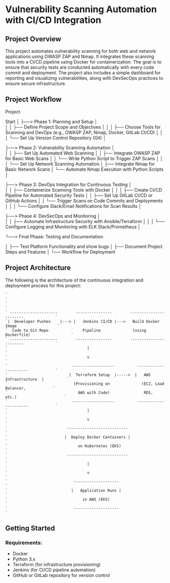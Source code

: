 # Vulnerability Scanning Automation with CI/CD Integration

## Project Overview
This project automates vulnerability scanning for both web and network applications using OWASP ZAP and Nmap. It integrates these scanning tools into a CI/CD pipeline using Docker for containerization. 
The goal is to ensure that security tests are conducted automatically with every code commit and deployment. The project also includes a simple dashboard for reporting and visualizing vulnerabilities, 
along with DevSecOps practices to ensure secure infrastructure.

## Project Workflow

Project

Start
  │
  ├──> Phase 1: Planning and Setup
  │      
  │
  │       ├── Define Project Scope and Objectives
  │       │
  │       ├── Choose Tools for Scanning and DevOps (e.g., OWASP ZAP, Nmap, Docker, GitLab CI/CD)
  │       │
  │       └── Set Up Version Control Repository (Git)
  │
 
  ├──> Phase 2: Vulnerability Scanning Automation
  │     
  │
  │       ├── Set Up Automated Web Scanning 
  │       │        ├── Integrate OWASP ZAP for Basic Web Scans
  │       │        └── Write Python Script to Trigger ZAP Scans
  │       │
  │       └── Set Up Network Scanning Automation
  │                ├── Integrate Nmap for Basic Network Scans
  │                └── Automate Nmap Execution with Python Scripts
  │
 
  ├──> Phase 3: DevOps Integration for Continuous Testing
  │     
  │
  │       ├── Containerize Scanning Tools with Docker 
  │       │
  │       ├── Create CI/CD Pipeline for Automated Security Tests 
  │       │        ├── Set Up GitLab CI/CD or GitHub Actions
  │       │        └── Trigger Scans on Code Commits and Deployments
  │       │
  │       └── Configure Slack/Email Notifications for Scan Results
  │
 


  
  ├──> Phase 4: DevSecOps and Monitoring
  │     
  │
  │       ├── Automate Infrastructure Security with Ansible/Terraform
  │       │
  │       └── Configure Logging and Monitoring with ELK Stack/Prometheus
  │
 
  └──> Final Phase: Testing and Documentation
        
  │
          ├── Test Platform Functionality and show bugs
          │
          ├── Document Project Steps and Features
          │
          └── Workflow  for Deployment 




## Project Architecture

The following is the architecture of the continuous integration and deployment process for this project:

`````````````````````````````````````````````````````````````````````````````````````````````
`                                                                                           `
`                                                                                           `
` ---------------------        ----------------        -----------------------              `
`|  Developer Pushes    |---> |   Jenkins CI/CD |--->   Build Docker Image                  `
`  Code to Git Repo               Pipeline              (using Dockerfile)                  `
` ---------------------        ----------------        -----------------------              `
`                                   |                                                       `
`                                   v                                                       `
`                            -------------------          ----------------------            `
`                           |  Terraform Setup  |----->  |   AWS Infrastructure  |          `
`                             (Provisioning on              (EC2, Load Balancer,            `
`                               AWS with Code)               RDS, etc.)                     `
`                            -------------------          ----------------------            `
`                                   |                                                       `
`                                   v                                                       `
`                          ---------------------------                                      ` 
`                         |  Deploy Docker Containers |                                     `
`                               on Kubernetes (EKS)                                         `
`                          ---------------------------                                      `
`                                   |                                                       `
`                                   v                                                       `
`                             --------------------                                          `
`                            |   Application Runs |                                         `
`                                 in AWS (EKS)                                              ` 
`                             --------------------                                          `
`````````````````````````````````````````````````````````````````````````````````````````````


## Getting Started

### Requirements:
- Docker
- Python 3.x
- Terraform (for infrastructure provisioning)
- Jenkins (for CI/CD pipeline automation)
- GitHub or GitLab repository for version control


